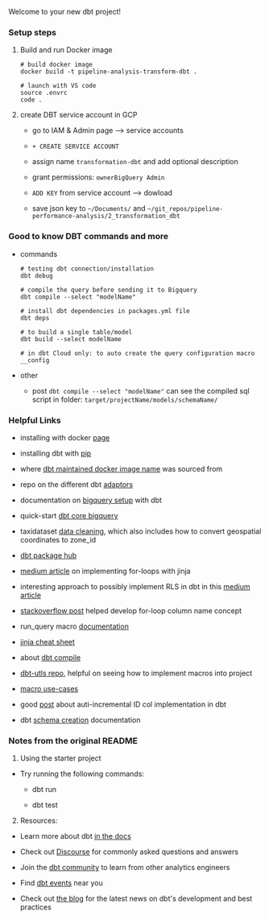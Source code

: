 Welcome to your new dbt project!
### Setup steps 

1. Build and run Docker image 

    ```
    # build docker image
    docker build -t pipeline-analysis-transform-dbt .

    # launch with VS code 
    source .envrc
    code .
    ```

3. create DBT service account in GCP 

    + go to IAM & Admin page --> service accounts 

    + `+ CREATE SERVICE ACCOUNT`

    + assign name `transformation-dbt` and add optional description 

    + grant permissions: `ownerBigQuery Admin`

    + `ADD KEY` from service account --> dowload

    + save json key to `~/Documents/` and `~/git_repos/pipeline-performance-analysis/2_transformation_dbt`
    
### Good to know DBT commands and more

* commands 

    ```
    # testing dbt connection/installation
    dbt debug

    # compile the query before sending it to Bigquery 
    dbt compile --select "modelName"

    # install dbt dependencies in packages.yml file 
    dbt deps 

    # to build a single table/model
    dbt build --select modelName

    # in dbt Cloud only: to auto create the query configuration macro 
    __config
    ```

* other

    + post `dbt compile --select "modelName"` can see the compiled sql script in folder: `target/projectName/models/schemaName/`

### Helpful Links 

* installing with docker [page](https://docs.getdbt.com/docs/core/docker-install)

* installing dbt with [pip](https://docs.getdbt.com/docs/core/pip-install)

* where [dbt maintained docker image name](https://github.com/dbt-labs/dbt-bigquery/pkgs/container/dbt-bigquery) was sourced from 

* repo on the different dbt [adaptors](https://github.com/dbt-labs/dbt-adapters?tab=readme-ov-file)

* documentation on [bigquery setup](https://docs.getdbt.com/docs/core/connect-data-platform/bigquery-setup) with dbt

* quick-start [dbt core bigquery](https://docs.getdbt.com/guides/manual-install?step=1)

* taxidataset [data cleaning](https://medium.com/@linniartan/nyc-taxi-data-analysis-part-1-clean-and-transform-data-in-bigquery-2cb1142c6b8b), which also includes how to convert geospatial coordinates to zone_id

* [dbt package hub](https://hub.getdbt.com/)

* [medium article](https://blog.det.life/5-useful-loop-patterns-in-dbt-f1d959ab38b9) on implementing for-loops with jinja

* interesting approach to possibly implement RLS in dbt in this [medium article](https://medium.com/@azart0308/dbt-dynamic-column-selection-macros-4df5faaee42d) 

* [stackoverflow post](https://stackoverflow.com/questions/73157834/change-column-name-dynamically-using-mapping-table-dbt) helped develop for-loop column name concept

* run_query macro [documentation](https://docs.getdbt.com/reference/dbt-jinja-functions/run_query)

* [jinja cheat sheet](https://datacoves.com/post/dbt-jinja-cheat-sheet)

* about [dbt compile](https://docs.getdbt.com/reference/commands/compile)

* [dbt-utls repo](https://github.com/dbt-labs/dbt-utils?tab=readme-ov-file#get_column_values-source), helpful on seeing how to implement macros into project

* [macro use-cases](https://www.getorchestra.io/guides/best-dbt-core-macros-examples-and-use-cases)

* good [post](https://discourse.getdbt.com/t/can-i-create-an-auto-incrementing-id-in-dbt/579/3) about auti-incremental ID col implementation in dbt

* dbt [schema creation](https://docs.getdbt.com/docs/build/custom-schemas) documentation

### Notes from the original README

1. Using the starter project

* Try running the following commands:

    - dbt run
    
    - dbt test

2. Resources:

- Learn more about dbt [in the docs](https://docs.getdbt.com/docs/introduction)

- Check out [Discourse](https://discourse.getdbt.com/) for commonly asked questions and answers

- Join the [dbt community](https://getdbt.com/community) to learn from other analytics engineers

- Find [dbt events](https://events.getdbt.com) near you

- Check out [the blog](https://blog.getdbt.com/) for the latest news on dbt's development and best practices
